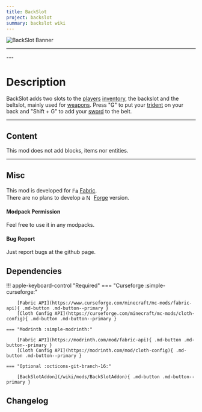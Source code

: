 ```yaml
---
title: BackSlot
project: backslot
summary: backslot wiki
---
```

<script src="/wiki/javascripts/data.js"></script>
<script src="/wiki/javascripts/sidebar.js" id="backslot"></script>

![BackSlot Banner](/wiki/assets/general/banner/backslotbanner.png)

---
<div id="showcase-gallery" modid="backslot" image_1="backslot_image_1" image_2="backslot_image_2" image_3="backslot_image_3" image_4="backslot_image_4"></div>
<script src="/wiki/javascripts/showcase.js"></script>
---

# Description
BackSlot adds two slots to the [players](https://minecraft.wiki/w/Player) [inventory](https://minecraft.wiki/w/Inventory), the backslot and the beltslot, mainly used for [weapons](https://minecraft.wiki/w/Weapon).
Press "G" to put your [trident](https://minecraft.wiki/w/Trident) on your back and "Shift + G" to add your [sword](https://minecraft.wiki/w/Sword) to the belt.

---
## Content
This mod does not add blocks, items nor entities.  
  
---
## Misc
This mod is developed for <img src="https://fabricmc.net/assets/logo.png" alt="Fabric" width="16" height="16" style="position: relative; top: 3px;"> [Fabric](https://fabricmc.net/).  
There are no plans to develop a <img src="https://neoforged.net/img/authors/neoforged.png" alt="NeoForged" width="16" height="16" style="position: relative; top: 3px;"> [Forge](https://neoforged.net/) version.  

#### Modpack Permission
Feel free to use it in any modpacks.  

#### Bug Report
Just report bugs at the github page.  

## Dependencies

!!! apple-keyboard-control "Required"
    === "Curseforge :simple-curseforge:"

        [Fabric API](https://www.curseforge.com/minecraft/mc-mods/fabric-api){ .md-button .md-button--primary }
        [Cloth Config API](https://curseforge.com/minecraft/mc-mods/cloth-config){ .md-button .md-button--primary }

    === "Modrinth :simple-modrinth:"

        [Fabric API](https://modrinth.com/mod/fabric-api){ .md-button .md-button--primary }
        [Cloth Config API](https://modrinth.com/mod/cloth-config){ .md-button .md-button--primary }

    === "Optional :octicons-git-branch-16:"

        [BackSlotAddon](/wiki/mods/BackSlotAddon){ .md-button .md-button--primary }

## Changelog
<script src="https://cdn.jsdelivr.net/npm/marked/marked.min.js"></script>
<div id="log" modid="backslot"></div>
